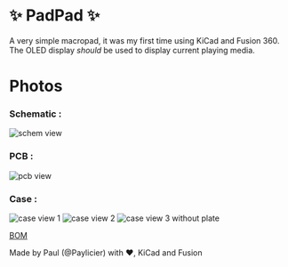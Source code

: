 # ✨ PadPad ✨

A very simple macropad, it was my first time using KiCad and Fusion 360. The OLED display *should* be used to display current playing media.

# Photos
### Schematic :
![schem view](./assets/image-4.png)
### PCB :
![pcb view](./assets/image.png)
### Case :
![case view 1](./assets/image-1.png)
![case view 2](./assets/image-2.png)
![case view 3 without plate](./assets/image-3.png)

[BOM](./BOM.md)

Made by Paul (@Paylicier) with ❤️, KiCad and Fusion
